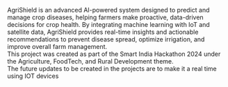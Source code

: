 AgriShield is an advanced AI-powered system designed to predict and manage crop diseases, helping farmers make proactive, data-driven decisions for crop health. By integrating machine learning with IoT and satellite data, AgriShield provides real-time insights and actionable recommendations to prevent disease spread, optimize irrigation, and improve overall farm management.<br>
This project was created as part of the Smart India Hackathon 2024 under the Agriculture, FoodTech, and Rural Development theme.
</br>
The future updates to be created in the projects are to make it a real time using IOT devices
